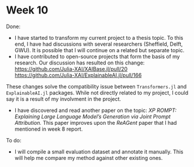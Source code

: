 # Week 10
Done:
* I have started to transform my current project to a thesis topic. To this end, I have had discussions with several researchers (Sheffield, Delft, GWU). It is possible that I will continue on a related but separate topic.
* I have contributed to open-source projects that form the basis of my research. Our discussion has resulted on this change:  
https://github.com/Julia-XAI/XAIBase.jl/pull/20  
https://github.com/Julia-XAI/ExplainableAI.jl/pull/166

These changes solve the compatibility issue between `Transformers.jl` and `ExplainableAI.jl` packages. While not directly related to my project, I could say it is a result of my involvment in the project.

* I have discovered and read another paper on the topic: *XP ROMPT: Explaining Large Language Model’s
Generation via Joint Prompt Attribution.* This paper improves upon the *ReAGent* paper that I had mentioned in week 8 report.

To do:
* I will compile a small evaluation dataset and annotate it manually. This will help me compare my method against other existing ones.
